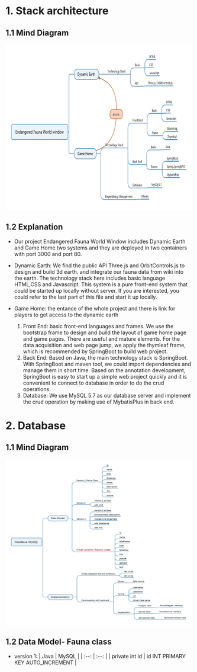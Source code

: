 # 1. Stack architecture

## 1.1 Mind Diagram   
<img src="Documentation/pics/efww_diagram.jpeg" width="800" height="450"/></br>

## 1.2 Explanation
- Our project Endangered Fauna World Window includes Dynamic Earth and Game Home two systems and they are deployed in two containers with port 3000 and port 80.
- Dynamic Earth: We find the public API Three.js and OrbitControls.js to design and build 3d earth. and integrate our fauna data from wiki into the earth. The technology stack here includes basic language HTML,CSS and Javascript. This system is a pure front-end system that could be started up locally without server. If you are interested, you could refer to the last part of this file and start it up locally.
- Game Home: the entance of the whole project and there is link for players to get access to the dynamic earth
   
   1) Front End: basic front-end languages and frames. We use the bootstrap frame to design and build the layout of game home page and game pages. There are useful and mature elements. For the data acquisition and web page jump, we apply the thymleaf frame, which is recommended by SpringBoot to build web project.
   2) Back End: Based on Java, the main technology stack is SpringBoot. With SpringBoot and maven tool, we could import dependencies and manage them in short time. Based on the annotation development, SpringBoot is easy to start up a simple web project quickly and it is convenient to connect to database in order to do the crud operations.
   3) Database: We use MySQL 5.7 as our database server and implement the crud operation by making use of MybatisPlus in back end.

# 2. Database

## 1.1 Mind Diagram   
<img src="Documentation/pics/db_mind.jpeg" width="800" height="450"/></br>

## 1.2 Data Model- Fauna class
- version 1:
| Java | MySQL |
| :--: | :--:  | 
| private int id | id INT PRIMARY KEY AUTO_INCREMENT |
